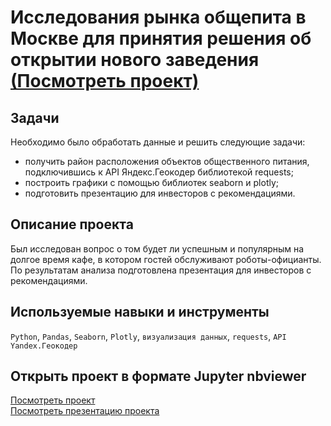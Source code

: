 # Исследования рынка общепита в Москве для принятия решения об открытии нового заведения [(Посмотреть проект)](https://nbviewer.jupyter.org/github/BulyginV/Yandex.Practicum/blob/main/01.%20%D0%98%D1%81%D1%81%D0%BB%D0%B5%D0%B4%D0%BE%D0%B2%D0%B0%D0%BD%D0%B8%D0%B5%20%D0%BD%D0%B0%D0%B4%D1%91%D0%B6%D0%BD%D0%BE%D1%81%D1%82%D0%B8%20%D0%B7%D0%B0%D1%91%D0%BC%D1%89%D0%B8%D0%BA%D0%BE%D0%B2/project_01.ipynb)

## Задачи
Необходимо было обработать данные и решить следующие задачи:
* получить район расположения объектов общественного питания, подключившись к API Яндекс.Геокодер библиотекой requests;
* построить графики с помощью библиотек seaborn и plotly;
* подготовить презентацию для инвесторов с рекомендациями.

## Описание проекта
Был исследован вопрос о том будет ли успешным и популярным на долгое время кафе, в котором гостей обслуживают роботы-официанты. По результатам анализа подготовлена презентация для инвесторов с рекомендациями.

## Используемые навыки и инструменты
`Python`, `Pandas`, `Seaborn`, `Plotly`, `визуализация данных`, `requests`, `API Yandex.Геокодер`

## Открыть проект в формате Jupyter nbviewer
[Посмотреть проект](https://nbviewer.jupyter.org/github/BulyginV/Yandex.Practicum/blob/main/01.%20%D0%98%D1%81%D1%81%D0%BB%D0%B5%D0%B4%D0%BE%D0%B2%D0%B0%D0%BD%D0%B8%D0%B5%20%D0%BD%D0%B0%D0%B4%D1%91%D0%B6%D0%BD%D0%BE%D1%81%D1%82%D0%B8%20%D0%B7%D0%B0%D1%91%D0%BC%D1%89%D0%B8%D0%BA%D0%BE%D0%B2/project_01.ipynb)
<br>
[Посмотреть презентацию проекта](https://disk.yandex.ru/i/glWfqDD3UyW4sQ)
